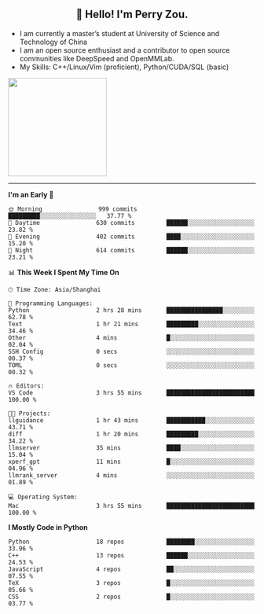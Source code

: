 <h2 align="center">👋 Hello! I'm Perry Zou.</h2>

- I am currently a master’s student at University of Science and Technology of China
- I am an open source enthusiast and a contributor to open source communities like DeepSpeed and OpenMMLab.
- My Skills: C++/Linux/Vim (proficient), Python/CUDA/SQL (basic)

<img height=200 align="center" src="https://github-readme-stats.vercel.app/api?username=zonepg" />

-------

<!--START_SECTION:waka-->
**I'm an Early 🐤** 

```text
🌞 Morning                999 commits         █████████░░░░░░░░░░░░░░░░   37.77 % 
🌆 Daytime                630 commits         ██████░░░░░░░░░░░░░░░░░░░   23.82 % 
🌃 Evening                402 commits         ████░░░░░░░░░░░░░░░░░░░░░   15.20 % 
🌙 Night                  614 commits         ██████░░░░░░░░░░░░░░░░░░░   23.21 % 
```


📊 **This Week I Spent My Time On** 

```text
🕑︎ Time Zone: Asia/Shanghai

💬 Programming Languages: 
Python                   2 hrs 28 mins       ████████████████░░░░░░░░░   62.78 % 
Text                     1 hr 21 mins        █████████░░░░░░░░░░░░░░░░   34.46 % 
Other                    4 mins              █░░░░░░░░░░░░░░░░░░░░░░░░   02.04 % 
SSH Config               0 secs              ░░░░░░░░░░░░░░░░░░░░░░░░░   00.37 % 
TOML                     0 secs              ░░░░░░░░░░░░░░░░░░░░░░░░░   00.32 % 

🔥 Editors: 
VS Code                  3 hrs 55 mins       █████████████████████████   100.00 % 

🐱‍💻 Projects: 
llguidance               1 hr 43 mins        ███████████░░░░░░░░░░░░░░   43.71 % 
diff                     1 hr 20 mins        █████████░░░░░░░░░░░░░░░░   34.22 % 
llmserver                35 mins             ████░░░░░░░░░░░░░░░░░░░░░   15.04 % 
xperf_gpt                11 mins             █░░░░░░░░░░░░░░░░░░░░░░░░   04.96 % 
llmrank_server           4 mins              ░░░░░░░░░░░░░░░░░░░░░░░░░   01.89 % 

💻 Operating System: 
Mac                      3 hrs 55 mins       █████████████████████████   100.00 % 
```

**I Mostly Code in Python** 

```text
Python                   18 repos            ████████░░░░░░░░░░░░░░░░░   33.96 % 
C++                      13 repos            ██████░░░░░░░░░░░░░░░░░░░   24.53 % 
JavaScript               4 repos             ██░░░░░░░░░░░░░░░░░░░░░░░   07.55 % 
TeX                      3 repos             █░░░░░░░░░░░░░░░░░░░░░░░░   05.66 % 
CSS                      2 repos             █░░░░░░░░░░░░░░░░░░░░░░░░   03.77 % 
```




<!--END_SECTION:waka-->
